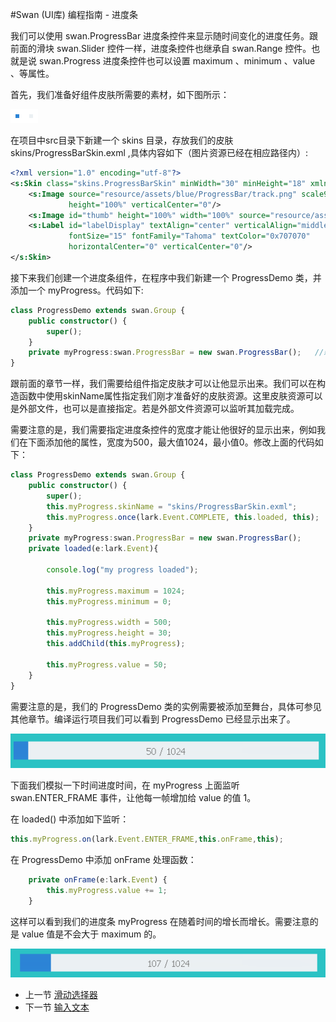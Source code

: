 #Swan (UI库) 编程指南 - 进度条

我们可以使用 swan.ProgressBar 进度条控件来显示随时间变化的进度任务。跟前面的滑块 swan.Slider 控件一样，进度条控件也继承自 swan.Range 控件。也就是说 swan.Progress 进度条控件也可以设置 maximum 、minimum 、value 、等属性。

首先，我们准备好组件皮肤所需要的素材，如下图所示：

![](image/7-8-progressbar-skin.png)

在项目中src目录下新建一个 skins 目录，存放我们的皮肤 skins/ProgressBarSkin.exml ,具体内容如下（图片资源已经在相应路径内）:

``` XML
<?xml version="1.0" encoding="utf-8"?>
<s:Skin class="skins.ProgressBarSkin" minWidth="30" minHeight="18" xmlns:s="http://ns.egret.com/swan">
	<s:Image source="resource/assets/blue/ProgressBar/track.png" scale9Grid="1,1,4,4" width="100%"
			 height="100%" verticalCenter="0"/>
	<s:Image id="thumb" height="100%" width="100%" source="resource/assets/blue/ProgressBar/thumb.png"/>
	<s:Label id="labelDisplay" textAlign="center" verticalAlign="middle"
			 fontSize="15" fontFamily="Tahoma" textColor="0x707070"
			 horizontalCenter="0" verticalCenter="0"/>
</s:Skin>
```

接下来我们创建一个进度条组件，在程序中我们新建一个 ProgressDemo 类，并添加一个 myProgress。代码如下:

``` TypeScript
class ProgressDemo extends swan.Group {
    public constructor() {
        super();
    }
    private myProgress:swan.ProgressBar = new swan.ProgressBar();   //新建一个进度条控件
}
```

跟前面的章节一样，我们需要给组件指定皮肤才可以让他显示出来。我们可以在构造函数中使用skinName属性指定我们刚才准备好的皮肤资源。这里皮肤资源可以是外部文件，也可以是直接指定。若是外部文件资源可以监听其加载完成。

需要注意的是，我们需要指定进度条控件的宽度才能让他很好的显示出来，例如我们在下面添加他的属性，宽度为500，最大值1024，最小值0。修改上面的代码如下：

``` TypeScript
class ProgressDemo extends swan.Group {
    public constructor() {
        super();
        this.myProgress.skinName = "skins/ProgressBarSkin.exml";        //定义外部皮肤文件
        this.myProgress.once(lark.Event.COMPLETE, this.loaded, this);   //监听加载完成
    }
    private myProgress:swan.ProgressBar = new swan.ProgressBar();
    private loaded(e:lark.Event){

        console.log("my progress loaded");

        this.myProgress.maximum = 1024;                                 //设置进度条的最大值
        this.myProgress.minimum = 0;                                    //设置进度条的最小值

        this.myProgress.width = 500;                                    //设置进度条的宽度                  
        this.myProgress.height = 30;
        this.addChild(this.myProgress);

        this.myProgress.value = 50;                                     //设置进度条的初始值
    }
}
```

需要注意的是，我们的 ProgressDemo 类的实例需要被添加至舞台，具体可参见其他章节。编译运行项目我们可以看到 ProgressDemo 已经显示出来了。

![](image/7-8-progressbar-1.png)

下面我们模拟一下时间进度时间，在 myProgress 上面监听 swan.ENTER_FRAME 事件，让他每一帧增加给 value 的值 1。

在 loaded() 中添加如下监听：

``` TypeScript
this.myProgress.on(lark.Event.ENTER_FRAME,this.onFrame,this);
```

在 ProgressDemo 中添加 onFrame 处理函数：

``` TypeScript
    private onFrame(e:lark.Event) {
        this.myProgress.value += 1;
    }
```

这样可以看到我们的进度条 myProgress 在随着时间的增长而增长。需要注意的是 value 值是不会大于 maximum 的。

![](image/7-8-progressbar-2.png)

* 上一节 [滑动选择器](7-7-slider.md)
* 下一节 [输入文本](7-9-editabletext.md)